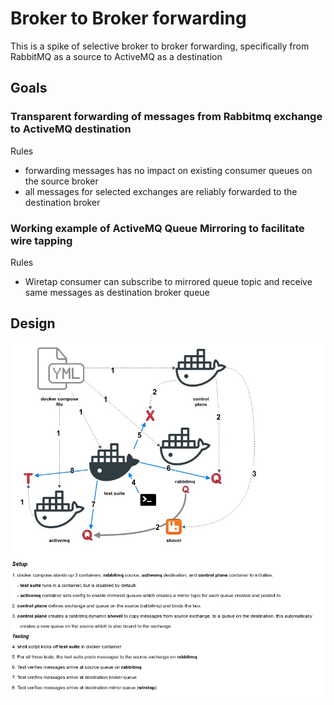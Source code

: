 # Broker to Broker forwarding

This is a spike of selective broker to broker forwarding, specifically from RabbitMQ as a source to ActiveMQ as a destination

## Goals

### Transparent forwarding of messages from Rabbitmq exchange to ActiveMQ destination

Rules
- forwarding messages has no impact on existing consumer queues on the source broker
- all messages for selected exchanges are reliably forwarded to the destination broker

### Working example of ActiveMQ Queue Mirroring to facilitate wire tapping

Rules
- Wiretap consumer can subscribe to mirrored queue topic and receive same messages as destination broker queue


## Design

![design for broker forwarding pattern](./broker-forwarding.jpg)
